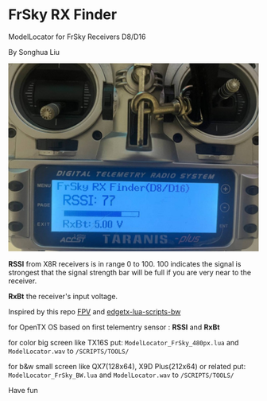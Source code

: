 # FrSky RX Finder

ModelLocator for FrSky Receivers D8/D16

By Songhua Liu

![image](static/photo_2025-09-20_06-35-11.jpg)

**RSSI** from X8R receivers is in range 0 to 100. 100 indicates the signal is strongest that the signal strength bar will be full if you are very near to the receiver.

**RxBt** the receiver's input voltage.

Inspired by this repo [FPV](https://github.com/FelixShk/FPV/) and [edgetx-lua-scripts-bw](https://github.com/iamsunilchahal/edgetx-lua-scripts-bw)

for OpenTX OS
based on first telementry sensor : **RSSI** and **RxBt**

for color big screen like TX16S
  put:
  `ModelLocator_FrSky_480px.lua` and `ModelLocator.wav`
  to `/SCRIPTS/TOOLS/`

for b&w small screen like QX7(128x64), X9D Plus(212x64) or related
  put:
  `ModelLocator_FrSky_BW.lua` and `ModelLocator.wav`
  to `/SCRIPTS/TOOLS/`

Have fun
